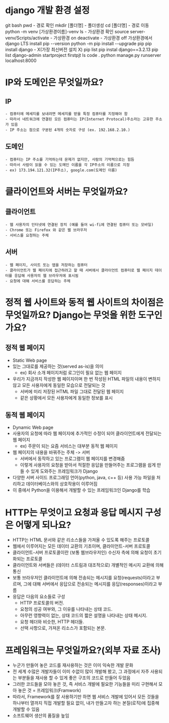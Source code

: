 # django 개발 환경 설정
git bash
pwd - 경로 확인
mkdir [폴더명] - 폴더생성
cd [폴더명] - 경로 이동
python -m venv [가상환경이름]-venv
ls - 가상환경 확인
source server-venv/Scripts/activate - 가상환경 on
deactivate - 가상환경 off
가상환경에서 django LTS install
pip --version
python -m pip install --upgrade pip
pip install django - X(가장 최신버전 설치 X)
pip list
pip instal django==3.2.13
pip list
django-admin startproject firstpjt
ls
code .
python manage.py runserver
localhost:8000

# IP와 도메인은 무엇일까요?

## IP
    - 컴퓨터에 메세지를 보내려면 메세지를 받을 특정 컴퓨터를 지정해야 함
    - 따라서 네트워크에 연결된 모든 컴퓨터는 IP(Internet Protocal)주소라는 고유한 주소가 있음
    - IP 주소는 점으로 구분된 4개의 숫자로 구성 (ex. 192.168.2.10.)
    
## 도메인
    - 컴퓨터는 IP 주소를 기억하는데 문제가 없지만, 사람의 기억력으로는 힘듬
    - 따라서 사람이 읽을 수 있는 도메인 이름을 각 IP주소의 이름으로 지정
    - ex) 173.194.121.32(IP주소), google.com(도메인 이름)

# 클라이언트와 서버는 무엇일까요?

## 클라이언트
    - 웹 사용자의 인터넷에 연결된 장치 (예를 들어 wi-fi에 연결된 컴퓨터 또는 모바일)
    - Chrome 또는 Firefox 와 같은 웹 브라우저
    - 서비스를 요청하는 주체

## 서버
    - 웹 페이지, 사이트 또는 앱을 저장하는 컴퓨터
    - 클라이언트가 웹 페이지에 접근하려고 할 때 서버에서 클라이언트 컴퓨터로 웹 페이지 데이터를 응답해 사용자의 웹 브라우저에 표시됨
    - 요청에 대해 서비스를 응답하는 주체

# 정적 웹 사이트와 동적 웹 사이트의 차이점은 무엇일까요? Django는 무엇을 위한 도구인가요?

## 정적 웹 페이지

- Static Web page
- 있는 그대로를 제공하는 것(served as-is)을 의미
    - ex) 회사 소개 페이지처럼 로그인이 필요 없는 웹 페이지
- 우리가 지금까지 작성한 웹 페이지이며 한 번 작성된 HTML 파일의 내용이 변하지 않고 모든 사용자에게 동일한 모습으로 전달되는 것
    - 서버에 미리 저장된 HTML 파일 그대로 전달된 웹 페이지
    - 같은 상황에서 모든 사용자에게 동일한 정보를 표시

## 동적 웹 페이지

- Dynamic Web page
- 사용자의 요청에 따라 웹 페이지에 추가적인 수정이 되어 클라이언트에게 전달되는 웹 페이지
    - ex) 주문이 되는 요즘 서비스는 대부분 동적 웹 페이지
- 웹 페이지의 내용을 바꿔주는 주체 -> 서버
    - 서버에서 동작하고 있는 프로그램이 웹 페이지를 변경해줌
    - 이렇게 사용자의 요청을 받아서 적절한 응답을 만들어주는 프로그램을 쉽게 만들 수 있게 도와주는 프레임워크가 Django
- 다양한 서버 사이드 프로그래밍 언어(python, java, c++ 등) 사용 가능 파일을 처리하고 데이터베이스와의 상호작용이 이루어짐
- 이 중에서 Python을 이용해서 개발할 수 있는 프레임워크인 Django를 학습

# HTTP는 무엇이고 요청과 응답 메시지 구성은 어떻게 되나요?

- HTTP는 HTML 문서와 같은 리소스들을 가져올 수 있도록 해주는 프로토콜
- 웹에서 이루어지는 모든 데이터 교환의 기초이며, 클라이언트-서버 프로토콜
- 클라이언트-서버 프로토콜이란 (보통 웹브라우저인) 수신자 측에 의해 요청이 초기화되는 프로토콜
- 클라이언트와 서버들은 (데이터 스트림과 대조적으로) 개별적인 메시지 교환에 의해 통신
- 보통 브라우저인 클라이언트에 의해 전송되는 메시지를 요청(requests)이라고 부르며, 그에 대해 서버에서 응답으로 전송되는 메시지를 응답(responses)이라고 부름
- 응답은 다음의 요소들로 구성
    - HTTP 프로토콜의 버전.
    - 요청의 성공 여부와, 그 이유를 나타내는 상태 코드.
    - 아무런 영향력이 없는, 상태 코드의 짧은 설명을 나타내는 상태 메시지.
    - 요청 헤더와 비슷한, HTTP 헤더들.
    - 선택 사항으로, 가져온 리소스가 포함되는 본문.

# 프레임워크는 무엇일까요?(외부 자료 조사)

- 누군가 만들어 놓은 코드를 재사용하는 것은 이미 익숙한 개발 문화
- 전 세계 수많은 개발자들이 이미 수없이 많이 개발해 봤고, 그 과정에서 자주 사용되는 부분들을 재사용 할 수 있게 좋은 구조의 코드로 만들어 두었음
- 그러한 코드들을 모아 놓은 것, 즉 서비스 개발에 필요한 기능들을 미리 구현해서 모아 놓은 것 = 프레임워크(Framwork)
- 따라서, Framework를 잘 사용하기만 하면 웹 서비스 개발에 있어서 모든 것들을 하나부터 열까지 직접 개발할 필요 없이, 내가 만들고자 하는 본질(로직)에 집중해 개발할 수 있음
- 소프트웨어 생산의 품질을 높임